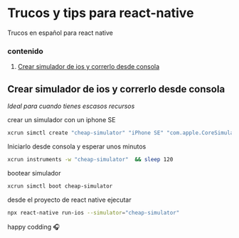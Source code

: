 # Trucos y tips para react-native
Trucos en español para react native

### contenido
1. [Crear simulador de ios y correrlo desde consola](#Crear-simulador-de-ios-y-correrlo-desde-consola)

## Crear simulador de ios y correrlo desde consola
*Ideal para cuando tienes escasos recursos*

crear un simulador con un iphone SE
```bash
xcrun simctl create "cheap-simulator" "iPhone SE" "com.apple.CoreSimulator.SimRuntime.iOS-13-3"
```
Iniciarlo desde consola y esperar unos minutos

```bash
xcrun instruments -w "cheap-simulator"  && sleep 120
```

bootear simulador
```bash
xcrun simctl boot cheap-simulator
```

desde el proyecto de react native ejecutar
```bash
npx react-native run-ios --simulator="cheap-simulator"
```

happy codding :headphones:
